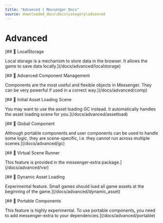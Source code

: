 ```yaml
---
title: "Advanced | Messenger Docs"
source: downloaded_docs\docs\category\advanced
---
```


# Advanced

[## 📄️ LocalStorage

Local storage is a mechanism to store data in the browser. It allows the game to save data locally.](/docs/advanced/localstorage)

[## 📄️ Advanced Component Management

Components are the most useful and flexible objects in Messenger. They can be very powerful if used in a correct way.](/docs/advanced/comp)

[## 📄️ Initial Asset Loading Scene

You may want to use the asset loading GC instead. It automatically handles the asset loading scene for you.](/docs/advanced/assetload)

[## 📄️ Global Component

Although portable components and user components can be used to handle some logic, they are scene-specific, i.e. they cannot run across multiple scenes.](/docs/advanced/gc)

[## 📄️ Virtual Scene Runner

This feature is provided in the messenger-extra package.](/docs/advanced/vsr)

[## 📄️ Dynamic Asset Loading

Experimental feature. Small games should load all game assets at the beginning of the game.](/docs/advanced/dynamic_asset)

[## 📄️ Portable Components

This feature is highly experimental. To use portable components, you need to add messenger-extra to your dependencies.](/docs/advanced/portable)